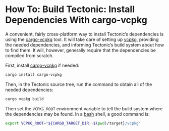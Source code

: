 # How To: Build Tectonic: Install Dependencies With cargo-vcpkg

A convenient, fairly cross-platform way to install Tectonic’s dependencies is
using the [cargo-vcpkg] tool. It will take care of setting up [vcpkg], providing
the needed dependencies, and informing Tectonic’s build system about how to find
them. It will, however, generally require that the dependencies be compiled from
scratch.

[cargo-vcpkg]: https://crates.io/crates/cargo-vcpkg
[vcpkg]: https://vcpkg.readthedocs.io/

First, install [cargo-vcpkg] if needed:

```sh
cargo install cargo-vcpkg
```

Then, in the Tectonic source tree, run the command to obtain all of the needed
dependencies:

```sh
cargo vcpkg build
```

Then set the `VCPKG_ROOT` environment variable to tell the build system where
the dependencies may be found. In a [bash] shell, a good command is:

```sh
export VCPKG_ROOT="${CARGO_TARGET_DIR:-$(pwd)/target}/vcpkg"
```

[bash]: https://www.gnu.org/software/bash/
